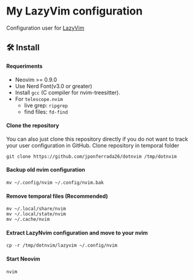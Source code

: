 # My LazyVim configuration

Configuration user for [LazyVim](https://www.lazyvim.org/)

## 🛠️ Install

#### Requeriments
* Neovim >= 0.9.0
* Use Nerd Font(v3.0 or greater)
* Install `gcc` (C compiler for nvim-treesitter).
* For `telescope.nvim`
  * live grep: `ripgrep`
  * find files: `fd-find`

#### Clone the repository

You can also just clone this repository directly if you do not want to track your user configuration in GitHub.
Clone repository in temporal folder

```shell
git clone https://github.com/jponferrada26/dotnvim /tmp/dotnvim
```

#### Backup old nvim configuration

```shell
mv ~/.config/nvim ~/.config/nvim.bak

```

#### Remove temporal files (Recommended)

```shell
mv ~/.local/share/nvim
mv ~/.local/state/nvim
mv ~/.cache/nvim
```

#### Extract LazyNvim configuration and move to your nvim

```shell
cp -r /tmp/dotnvim/lazyvim ~/.config/nvim
```

#### Start Neovim

```shell
nvim
```
